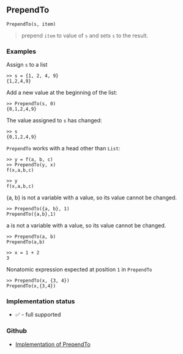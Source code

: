 ## PrependTo

```
PrependTo(s, item)
```

> prepend `item` to value of `s` and sets `s` to the result.

### Examples

Assign `s` to a list  

```
>> s = {1, 2, 4, 9}    
{1,2,4,9}   
```

Add a new value at the beginning of the list:   

```
>> PrependTo(s, 0)    
{0,1,2,4,9}   
```
 
The value assigned to `s` has changed:     

```
>> s    
{0,1,2,4,9}
```
 
`PrependTo` works with a head other than `List`:

```
>> y = f(a, b, c)    
>> PrependTo(y, x)    
f(x,a,b,c)  
 
>> y    
f(x,a,b,c) 
```

{a, b} is not a variable with a value, so its value cannot be changed. 

```
>> PrependTo({a, b}, 1)    
PrependTo({a,b},1)   
```

a is not a variable with a value, so its value cannot be changed.

```
>> PrependTo(a, b)     
PrependTo(a,b)

>> x = 1 + 2    
3
```

Nonatomic expression expected at position `1` in `PrependTo`

```
>> PrependTo(x, {3, 4})      
PrependTo(x,{3,4})    
```






### Implementation status

* &#x2705; - full supported

### Github

* [Implementation of PrependTo](https://github.com/axkr/symja_android_library/blob/master/symja_android_library/matheclipse-core/src/main/java/org/matheclipse/core/builtin/ListFunctions.java#L5476) 
